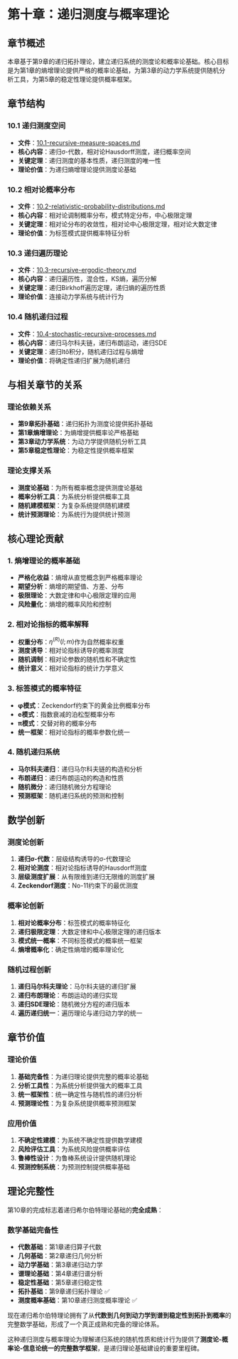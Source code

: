# 第十章：递归测度与概率理论

## 章节概述

本章基于第9章的递归拓扑理论，建立递归系统的测度论和概率论基础。核心目标是为第1章的熵增理论提供严格的概率论基础，为第3章的动力学系统提供随机分析工具，为第5章的稳定性理论提供概率框架。

## 章节结构

### 10.1 递归测度空间
- **文件**：[10.1-recursive-measure-spaces.md](./10.1-recursive-measure-spaces.md)
- **核心内容**：递归σ-代数，相对论Hausdorff测度，递归概率空间
- **关键定理**：递归测度的基本性质，递归测度的唯一性
- **理论价值**：为递归熵增理论提供测度论基础

### 10.2 相对论概率分布
- **文件**：[10.2-relativistic-probability-distributions.md](./10.2-relativistic-probability-distributions.md)
- **核心内容**：相对论调制概率分布，模式特定分布，中心极限定理
- **关键定理**：相对论分布的收敛性，相对论中心极限定理，相对论大数定律
- **理论价值**：为标签模式提供概率特征分析

### 10.3 递归遍历理论
- **文件**：[10.3-recursive-ergodic-theory.md](./10.3-recursive-ergodic-theory.md)
- **核心内容**：递归遍历性，混合性，KS熵，遍历分解
- **关键定理**：递归Birkhoff遍历定理，递归熵的遍历性质
- **理论价值**：连接动力学系统与统计行为

### 10.4 随机递归过程
- **文件**：[10.4-stochastic-recursive-processes.md](./10.4-stochastic-recursive-processes.md)
- **核心内容**：递归马尔科夫链，递归布朗运动，递归SDE
- **关键定理**：递归Itô积分，随机递归过程与熵增
- **理论价值**：将确定性递归扩展为随机递归

## 与相关章节的关系

### 理论依赖关系
- **第9章拓扑基础**：递归拓扑为测度论提供拓扑基础
- **第1章熵增理论**：为熵增提供概率论严格基础
- **第3章动力学系统**：为动力学提供随机分析工具
- **第5章稳定性理论**：为稳定性提供概率框架

### 理论支撑关系
- **测度论基础**：为所有概率概念提供测度论基础
- **概率分析工具**：为系统分析提供概率工具
- **随机建模框架**：为复杂系统提供随机建模
- **统计预测理论**：为系统行为提供统计预测

## 核心理论贡献

### 1. 熵增理论的概率基础
- **严格化收益**：熵增从直觉概念到严格概率理论
- **期望分析**：熵增的期望值、方差、分布
- **极限理论**：大数定律和中心极限定理的应用
- **风险量化**：熵增的概率风险和控制

### 2. 相对论指标的概率解释
- **权重分布**：$\eta^{(R)}(l; m)$作为自然概率权重
- **测度诱导**：相对论指标诱导的概率测度
- **随机调制**：相对论参数的随机性和不确定性
- **统计意义**：相对论指标的统计力学意义

### 3. 标签模式的概率特征
- **φ模式**：Zeckendorf约束下的黄金比例概率分布
- **e模式**：指数衰减的泊松型概率分布
- **π模式**：交替对称的概率分布
- **统一框架**：相对论指标的概率参数化统一

### 4. 随机递归系统
- **马尔科夫递归**：递归马尔科夫链的构造和分析
- **布朗递归**：递归布朗运动的构造和性质
- **随机微分**：递归随机微分方程理论
- **预测框架**：随机递归系统的预测和控制

## 数学创新

### 测度论创新
1. **递归σ-代数**：层级结构诱导的σ-代数理论
2. **相对论测度**：相对论指标诱导的Hausdorff测度
3. **层级测度扩展**：从有限维到递归无限维的测度扩展
4. **Zeckendorf测度**：No-11约束下的最优测度

### 概率论创新
1. **相对论概率分布**：标签模式的概率特征化
2. **递归极限定理**：大数定律和中心极限定理的递归版本
3. **模式统一概率**：不同标签模式的概率统一框架
4. **熵增概率化**：确定性熵增的概率理论化

### 随机过程创新
1. **递归马尔科夫理论**：马尔科夫链的递归扩展
2. **递归布朗理论**：布朗运动的递归实现
3. **递归SDE理论**：随机微分方程的递归版本
4. **遍历递归统一**：遍历理论与递归动力学的统一

## 章节价值

### 理论价值
1. **基础完备性**：为递归理论提供完整的概率论基础
2. **分析工具性**：为系统分析提供强大的概率工具
3. **统一框架性**：统一确定性与随机性的递归分析
4. **预测理论性**：为复杂系统提供概率预测框架

### 应用价值
1. **不确定性建模**：为系统不确定性提供数学建模
2. **风险评估工具**：为系统风险提供概率评估
3. **鲁棒性设计**：为鲁棒系统设计提供随机理论
4. **预测控制系统**：为预测控制提供概率基础

## 理论完整性

第10章的完成标志着递归希尔伯特理论基础的**完全成熟**：

### 数学基础完备性
- **代数基础**：第1章递归算子代数
- **几何基础**：第2章递归几何分析
- **动力学基础**：第3章递归动力学
- **谱理论基础**：第4章递归谱分析
- **稳定性基础**：第5章递归稳定性
- **拓扑基础**：第9章递归拓扑理论 ✅
- **测度概率基础**：第10章递归测度概率理论 ✅

现在递归希尔伯特理论拥有了从**代数到几何到动力学到谱到稳定性到拓扑到概率**的完整数学基础，形成了一个真正成熟和完备的理论体系。

这种递归测度与概率理论为理解递归系统的随机性质和统计行为提供了**测度论-概率论-信息论统一的完整数学框架**，是递归理论基础建设的重要里程碑。